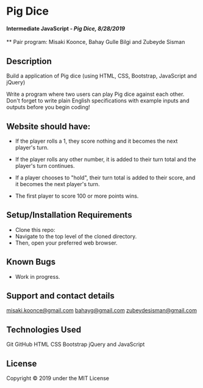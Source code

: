 # Pig Dice

#### Intermediate JavaScript - _Pig Dice, 8/28/2019_
** Pair program: Misaki Koonce, Bahay Gulle Bilgi and Zubeyde Sisman

## Description
Build a application of Pig dice (using HTML, CSS, Bootstrap, JavaScript and jQuery)

Write a program where two users can play Pig dice against each other. Don't forget to write plain English specifications with example inputs and outputs before you begin coding!


## Website should have:
- If the player rolls a 1, they score nothing and it becomes the next player's turn.

- If the player rolls any other number, it is added to their turn total and the player's turn continues.

- If a player chooses to "hold", their turn total is added to their score, and it becomes the next player's turn.

- The first player to score 100 or more points wins.


## Setup/Installation Requirements
* Clone this repo:
* Navigate to the top level of the cloned directory.
* Then, open your preferred web browser.

## Known Bugs
* Work in progress.

## Support and contact details
misaki.koonce@gmail.com
bahayg@gmail.com
zubeydesisman@gmail.com


## Technologies Used
Git GitHub HTML CSS Bootstrap jQuery and JavaScript


## License
Copyright © 2019 under the MIT License
